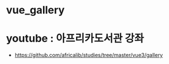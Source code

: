 # vue_gallery

# youtube : 아프리카도서관 강좌
- https://github.com/africalib/studies/tree/master/vue3/gallery

